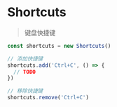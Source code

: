 # Shortcuts
> 键盘快捷键


```ts
const shortcuts = new Shortcuts()

// 添加快捷键
shortcuts.add('Ctrl+C', () => {
  // TODO
})

// 移除快捷键
shortcuts.remove('Ctrl+C')
```
